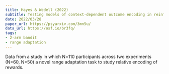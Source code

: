 ```yaml
---
title: Hayes & Wedell (2022)
subtitle: Testing models of context-dependent outcome encoding in reinforcement learning
date: 2022/03/28
paper_url: https://psyarxiv.com/3mn5u/
data_url: https://osf.io/br3fq/
tags:
- 2-arm bandit
- range adaptation
---
```


Data from a study in which N=110 participants across two experiments (N=60, N=50) a novel range adaptation task to study relative encoding of rewards.
